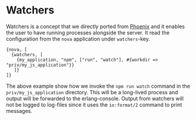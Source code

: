 # Watchers

Watchers is a concept that we directly ported from [Phoenix](https://www.phoenixframework.org/) and it enables the user to have running processes alongside the server.
It read the configuration from the `nova` application under `watchers`-key.

```
{nova, [
  {watchers, [
    {my_application, "npm", ["run", "watch"], #{workdir => "priv/my_js_application"}}
   ]}
]}
```

The above example show how we invoke the `npm run watch` command in the `priv/my_js_application` directory. This will be a long-lived process and output will be forwarded to the erlang-console. Output from watchers will not be logged to log-files since it uses the `io:format/2` command to print messages.
